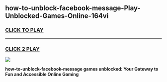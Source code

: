 
## how-to-unblock-facebook-message-Play-Unblocked-Games-Online-164vi
<h3>
<a href="https://premium76.site?title=how-to-unblock-facebook-message&ref=25A">CLICK TO PLAY</a></h3>
<hr>

<h3>
<a href="https://premium76.site?title=how-to-unblock-facebook-message&ref=25A">CLICK 2 PLAY</a>
  
</h3>

<a href="https://premium76.site?title=how-to-unblock-facebook-message&ref=25A"><img src="https://clearcache.store/games.png"></a>


**how-to-unblock-facebook-message games unblocked: Your Gateway to Fun and Accessible Online Gaming**
